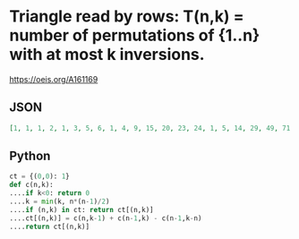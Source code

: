 # Triangle read by rows: T\(n,k\) \= number of permutations of \{1\.\.n\} with at most k inversions\.
https://oeis.org/A161169
## JSON
```JSON
[1, 1, 1, 2, 1, 3, 5, 6, 1, 4, 9, 15, 20, 23, 24, 1, 5, 14, 29, 49, 71, 91, 106, 115, 119, 120, 1, 6, 20, 49, 98, 169, 259, 360, 461, 551, 622, 671, 700, 714, 719, 720, 1, 7, 27, 76, 174, 343, 602, 961, 1416, 1947, 2520, 3093, 3624, 4079, 4438, 4697, 4866, 4964, 5013]
```
## Python
```Python
ct = {(0,0): 1}
def c(n,k):
....if k<0: return 0
....k = min(k, n*(n-1)/2)
....if (n,k) in ct: return ct[(n,k)]
....ct[(n,k)] = c(n,k-1) + c(n-1,k) - c(n-1,k-n)
....return ct[(n,k)]
```
